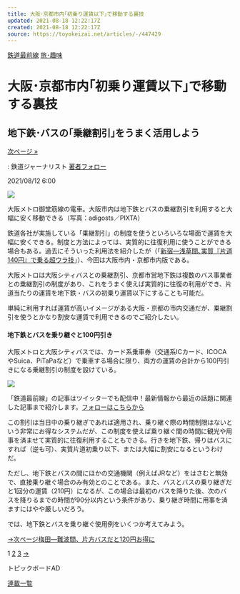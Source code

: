 ```yaml
---
title: 大阪･京都市内｢初乗り運賃以下｣で移動する裏技
updated: 2021-08-18 12:22:17Z
created: 2021-08-18 12:22:17Z
source: https://toyokeizai.net/articles/-/447429
---
```


[鉄道最前線](https://toyokeizai.net/list/genre/tetsudosaizensen)
[旅･趣味](https://toyokeizai.net/category/tourism)

# 大阪･京都市内｢初乗り運賃以下｣で移動する裏技

## 地下鉄･バスの｢乗継割引｣をうまく活用しよう

 [次ページ »](https://toyokeizai.net/articles/-/447429?page=2)

  : 鉄道ジャーナリスト    [著者フォロー](https://id.toyokeizai.net/fm/?author_id=3408&author_name=%E5%8C%97%E6%9D%91+%E5%B9%B8%E5%A4%AA%E9%83%8E&referer=%2Farticles%2F-%2F447429)

2021/08/12 6:00

![](https://tk.ismcdn.jp/mwimgs/5/e/1140/img_5e0a5889bdb3653009d6870e006e4693450069.jpg)

大阪メトロ御堂筋線の電車。大阪市内は地下鉄とバスの乗継割引を利用すると大幅に安く移動できる（写真：adigosts／PIXTA）

鉄道各社が実施している「乗継割引」の制度を使うといろいろな場面で運賃を大幅に安くできる。制度と方法によっては、実質的に往復利用に使うことができる場合もある。過去にそういった利用法を紹介したが（「[新宿―浅草間､実質『片道140円』で乗る超ウラ技](https://toyokeizai.net/articles/-/370624)」）、今回は大阪市内・京都市内版である。

大阪メトロは大阪シティバスとの乗継割引、京都市営地下鉄は複数のバス事業者との乗継割引の制度があり、これをうまく使えば実質的に往復の利用ができ、片道当たりの運賃を地下鉄・バスの初乗り運賃以下にすることも可能だ。

単純に利用すれば運賃が高いイメージがある大阪・京都の市内交通だが、乗継割引を使うとかなり割安な運賃で利用できるのでご紹介したい。

#### 地下鉄とバスを乗り継ぐと100円引き

大阪メトロと大阪シティバスでは、カード系乗車券（交通系ICカード、ICOCAやSuica、PiTaPaなど）で乗車する場合に限り、両方の運賃の合計から100円引きになる乗継割引の制度を設けている。

[![](https://tk.ismcdn.jp/mwimgs/b/d/600/img_bda5375d76cd79df2f3a3d04a4ae750b307072.jpg)](https://twitter.com/Toyokeizai_rail)

「鉄道最前線」の記事はツイッターでも配信中！最新情報から最近の話題に関連した記事まで紹介します。[フォローはこちらから](https://twitter.com/toyokeizai_rail)

この割引は当日中の乗り継ぎであれば適用され、乗り継ぐ際の時間制限はないという非常にお得なシステムだが、この制度を使えば乗り継ぐ間の時間に観光や用事を済ませて実質的に往復利用することもできる。行きを地下鉄、帰りはバスにすれば（逆も可）、実質片道初乗り以下、または大幅に割安になるというわけだ。

ただし、地下鉄とバスの間にほかの交通機関（例えばJRなど）をはさむと無効で、直接乗り継ぐ場合のみ有効とのことである。また、バスとバスの乗り継ぎだと1回分の運賃（210円）になるが、この場合は最初のバスを降りた後、次のバスを降りるまでの時間が90分以内という条件があり、乗り継ぎ時間に用事を済ますにはやや厳しいだろう。

では、地下鉄とバスを乗り継ぐ使用例をいくつか考えてみよう。

[→次ページ梅田―難波間、片方バスだと120円お得に](https://toyokeizai.net/articles/-/447429?page=2)

 1  [2](https://toyokeizai.net/articles/-/447429?page=2)  [3](https://toyokeizai.net/articles/-/447429?page=3)  [→](https://toyokeizai.net/articles/-/447429?page=2)

トピックボードAD

[連載一覧](https://toyokeizai.net/list/columns)